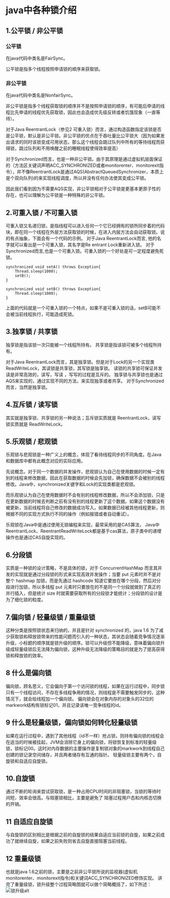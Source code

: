 # java中各种锁介绍
## 1.公平锁 / 非公平锁

### 公平锁
在java代码中类名是FairSync。


公平锁是指多个线程按照申请锁的顺序来获取锁。





### 非公平锁
在java代码中类名是NonfairSync。

非公平锁是指多个线程获取锁的顺序并不是按照申请锁的顺序，有可能后申请的线程比先申请的线程优先获取锁，因此也会造成优先级反转或者饥饿现象（一直等待）。

对于Java ReentrantLock（参见2 可重入锁）而言，通过构造函数指定该锁是否是公平锁，默认是非公平锁。非公平锁的优点在于吞吐量比公平锁大（因为如果发出请求的同时该锁变成可用状态，那么这个线程会跳过队列中所有的等待线程而获得锁，跳过队列和不用唤醒之前的睡眠线程使得效率提高）


对于Synchronized而言，也是一种非公平锁。由于其原理是通过虚拟机层面保证的（方法区关键词声明ACC_SYNCHRONIZED或者monitorenter、monitorexit指令），并不像ReentrantLock是通过AQS(AbstractQueuedSynchronizer，本质上是个双向队列)的来实现线程调度，所以并没有任何办法使其变成公平锁。

因此我们看到因为不需要AQS实现，非公平锁相对于公平锁是更基本更原子性的存在，也可以理解为公平锁是一种特殊的非公平锁。







## 2.可重入锁 / 不可重入锁



可重入锁又名递归锁，是指线程可以进入任何一个它已经拥有的锁所同步着的代码块，即在同一个线程在外层方法获取锁的时候，在进入内层方法会自动获取锁。说的有点抽象，下面会有一个代码的示例。
对于Java ReentrantLock而言, 他的名字就可以看出是一个可重入锁，其名字是Re entrant Lock重新进入锁。
对于Synchronized而言,也是一个可重入锁。可重入锁的一个好处是可一定程度避免死锁。

```
synchronized void setA() throws Exception{
    Thread.sleep(1000);
    setB();
}

synchronized void setB() throws Exception{
    Thread.sleep(1000);
}
```
上面的代码就是一个可重入锁的一个特点，如果不是可重入锁的话，setB可能不会被当前线程执行，可能造成死锁。




## 3.独享锁 / 共享锁



独享锁是指该锁一次只能被一个线程所持有。
共享锁是指该锁可被多个线程所持有。

对于Java ReentrantLock而言，其是独享锁。但是对于Lock的另一个实现类ReadWriteLock，其读锁是共享锁，其写锁是独享锁。
读锁的共享锁可保证并发读是非常高效的，读写，写读 ，写写的过程是互斥的。
独享锁与共享锁也是通过AQS来实现的，通过实现不同的方法，来实现独享或者共享。
对于Synchronized而言，当然是独享锁。




## 4.互斥锁 / 读写锁

其实就是独享锁、共享锁的另一种说法；互斥锁实质就是 ReentrantLock，读写锁实质就是 ReadWriteLock。



## 5.乐观锁 / 悲观锁



乐观锁与悲观锁是一种广义上的概念，体现了看待线程同步的不同角度。在Java和数据库中都有此概念对应的实际应用。

先说概念。对于同一个数据的并发操作，悲观锁认为自己在使用数据的时候一定有别的线程来修改数据，因此在获取数据的时候会先加锁，确保数据不会被别的线程修改。Java中，synchronized关键字和Lock的实现类都是悲观锁。

而乐观锁认为自己在使用数据时不会有别的线程修改数据，所以不会添加锁，只是在更新数据的时候去判断之前有没有别的线程更新了这个数据。如果这个数据没有被更新，当前线程将自己修改的数据成功写入。如果数据已经被其他线程更新，则根据不同的实现方式执行不同的操作（例如报错或者自动重试）。

乐观锁在Java中是通过使用无锁编程来实现，最常采用的是CAS算法， Java中ReentrantLock、ReentrantReadWriteLock都是基于cas算法，原子类中的递增操作也是通过CAS自旋实现的。




## 6.分段锁



实质是一种锁的设计策略，不是具体的锁，对于 ConcurrentHashMap 而言其并发的实现就是通过分段锁的形式来实现高效并发操作；当要 put 元素时并不是对整个 hashmap 加锁，而是先通过 hashcode 知道它要放在哪个分段，然后对分段进行加锁，所以多线程 put 元素时只要放在的不是同一个分段就做到了真正的并行插入，但是统计 size 时就需要获取所有的分段锁才能统计；分段锁的设计是为了细化锁的粒度。



## 7.偏向锁 / 轻量级锁 / 重量级锁



这种分类是按照锁状态来归纳的，并且是针对 synchronized 的，java 1.6 为了减少获取锁和释放锁带来的性能问题而引入的一种状态，其状态会随着竞争情况逐渐升级，小标题的顺序就是锁升级的顺序。锁可以升级但不能降级，意味着偏向锁升级成轻量级锁后无法降为偏向锁，这种升级无法降级的策略目的就是为了提高获得锁和释放锁的效率。

## 8 什么是偏向锁
偏向锁，顾名思义，它会偏向于第一个访问锁的线程，如果在运行过程中，同步锁只有一个线程访问，不存在多线程争用的情况，则线程是不需要触发同步的，这种情况下，就会给线程加一个偏向锁。 偏向锁会在对象内存的对象头的32位的markwork结构有锁标记01，并且记录该唯一竞争线程的id。

## 9 什么是轻量级锁，偏向锁如何转化轻量级锁
如果在运行过程中，遇到了其他线程（id不一样）抢占锁，则持有偏向锁的线程会在适当的时候被挂起，JVM会消除它身上的偏向锁，将锁恢复到标准的轻量级锁，锁标记00。这时对内存数据的主要操作是复制锁对象的markwork到线程自己创建的锁记录空间储存，并且两者储存有互通的指针。
轻量级锁主要有两个，自旋锁和自适应自旋锁。


## 10.自旋锁

通过不断的轮询来尝试获取锁，是一种占用CPU时间的非阻塞锁，当锁的等待时间短，效率会很高。与阻塞锁相比，主要是避免了 阻塞过程用户态和内核态切换的开销。



## 11 自适应自旋锁

与自旋锁的区别相比是根据之前的自旋锁的结果自适应当前锁的自旋，如果之前成功了就继续自旋，如果之前失败则省去自旋直接阻塞当前线程。

## 12 重量级锁

也就是java 1.6之前的锁，主要是之前非公平锁所说的监视器(虚拟机monitorenter、monitorexit指令)和关键词ACC_SYNCHRONIZED修饰实现。
讲完了重量级锁，锁升级整个过程简略图就可以做个简略概括了，如下所述：
![锁升级alt](https://upload-images.jianshu.io/upload_images/4491294-345a15342fad119a.png)












